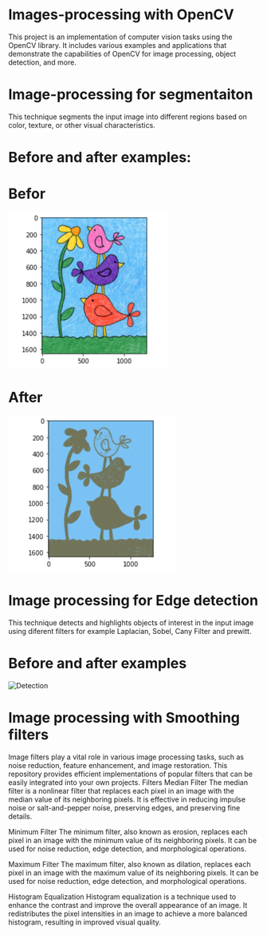 # Images-processing with OpenCV
This project is an implementation of computer vision tasks using the OpenCV library. It includes various examples and applications that demonstrate the capabilities of OpenCV for image processing, object detection, and more.
# Image-processing for segmentaiton
This technique segments the input image into different regions based on color, texture, or other visual characteristics.
# Before and after examples:
# Befor
![My Image](g.PNG)
# After
![My Image](gg.PNG)
# Image processing for Edge detection
This technique detects and highlights objects of interest in the input image using diferent filters for example Laplacian, Sobel, Cany Filter and prewitt.
# Before and after examples
![Detection](https://github.com/monly98/Images-processing-with-OpenCV/assets/93678291/210b7bb1-fe2b-4bc4-b156-b830980f06f1)
# Image processing with Smoothing filters
Image filters play a vital role in various image processing tasks, such as noise reduction, feature enhancement, and image restoration. This repository provides efficient implementations of popular filters that can be easily integrated into your own projects.
Filters
Median Filter
The median filter is a nonlinear filter that replaces each pixel in an image with the median value of its neighboring pixels. It is effective in reducing impulse noise or salt-and-pepper noise, preserving edges, and preserving fine details.

Minimum Filter
The minimum filter, also known as erosion, replaces each pixel in an image with the minimum value of its neighboring pixels. It can be used for noise reduction, edge detection, and morphological operations.

Maximum Filter
The maximum filter, also known as dilation, replaces each pixel in an image with the maximum value of its neighboring pixels. It can be used for noise reduction, edge detection, and morphological operations.

Histogram Equalization
Histogram equalization is a technique used to enhance the contrast and improve the overall appearance of an image. It redistributes the pixel intensities in an image to achieve a more balanced histogram, resulting in improved visual quality.
